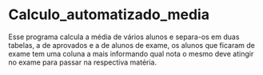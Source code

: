 # Calculo_automatizado_media
 Esse programa calcula a média de vários alunos e separa-os em duas tabelas, a de aprovados e a de alunos de exame, os alunos que ficaram de exame tem uma coluna a mais informando qual nota o mesmo deve atingir no exame para passar na respectiva matéria.
